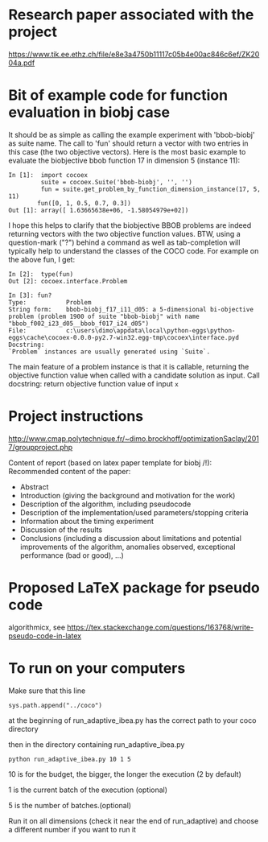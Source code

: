# Research paper associated with the project

https://www.tik.ee.ethz.ch/file/e8e3a4750b11117c05b4e00ac846c6ef/ZK2004a.pdf

# Bit of example code for function evaluation in biobj case

It should be as simple as calling the example experiment with 'bbob-biobj' as suite name. The call to 'fun' should return a vector with two entries in this case (the two objective vectors). Here is the most basic example to evaluate the biobjective bbob function 17 in dimension 5 (instance 11):

    In [1]:  import cocoex
             suite = cocoex.Suite('bbob-biobj', '', '')
             fun = suite.get_problem_by_function_dimension_instance(17, 5, 11)
            fun([0, 1, 0.5, 0.7, 0.3])
    Out [1]: array([ 1.63665638e+06, -1.58054979e+02])


I hope this helps to clarify that the biobjective BBOB problems are indeed returning vectors with the two objective function values. BTW, using a question-mark ("?") behind a command as well as tab-completion will typically help to understand the classes of the COCO code. For example on the above fun, I get:

    In [2]:  type(fun)
    Out [2]: cocoex.interface.Problem 

    In [3]: fun?
    Type:           Problem
    String form:    bbob-biobj_f17_i11_d05: a 5-dimensional bi-objective problem (problem 1900 of suite "bbob-biobj" with name "bbob_f002_i23_d05__bbob_f017_i24_d05")
    File:           c:\users\dimo\appdata\local\python-eggs\python-eggs\cache\cocoex-0.0.0-py2.7-win32.egg-tmp\cocoex\interface.pyd
    Docstring:     
    `Problem` instances are usually generated using `Suite`.

The main feature of a problem instance is that it is callable, returning the
objective function value when called with a candidate solution as input.
Call docstring: return objective function value of input `x`

# Project instructions

http://www.cmap.polytechnique.fr/~dimo.brockhoff/optimizationSaclay/2017/groupproject.php

Content of report (based on latex paper template for biobj /!\):
Recommended content of the paper:
- Abstract
- Introduction (giving the background and motivation for the work)
- Description of the algorithm, including pseudocode
- Description of the implementation/used parameters/stopping criteria
- Information about the timing experiment
- Discussion of the results
- Conclusions (including a discussion about limitations and potential improvements of the algorithm, anomalies observed, exceptional performance (bad or good), ...)

# Proposed LaTeX package for pseudo code

algorithmicx, see https://tex.stackexchange.com/questions/163768/write-pseudo-code-in-latex

# To run on your computers

Make sure that this line

    sys.path.append("../coco")
at the beginning of run_adaptive_ibea.py has the correct path to your coco directory

then in the directory containing run_adaptive_ibea.py

    python run_adaptive_ibea.py 10 1 5
10 is for the budget, the bigger, the longer the execution (2 by default)

1 is the current batch of the execution (optional)

5 is the number of batches.(optional)

Run it on all dimensions (check it near the end of run_adaptive)
and choose a different number if you want to run it

